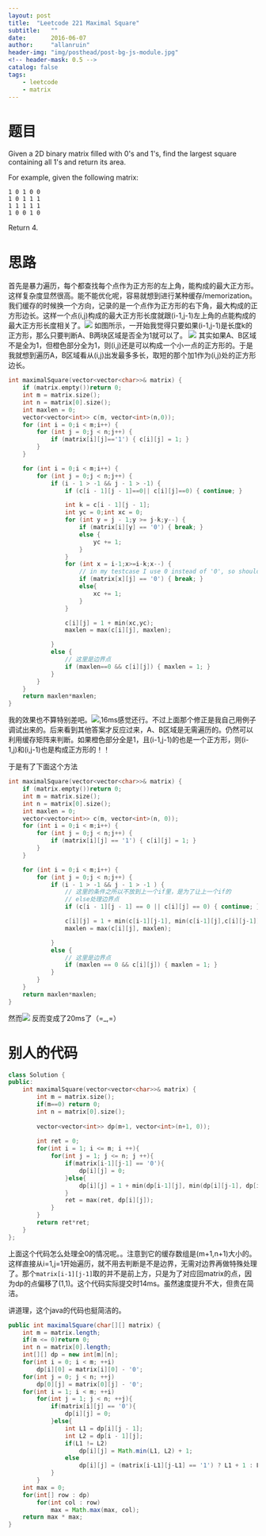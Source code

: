 ```yaml
---
layout: post
title:  "Leetcode 221 Maximal Square"
subtitle:   ""  
date:       2016-06-07
author:     "allanruin"
header-img: "img/posthead/post-bg-js-module.jpg"
<!-- header-mask: 0.5 -->
catalog: false
tags:
    - leetcode
    - matrix
---
```


# 题目

Given a 2D binary matrix filled with 0's and 1's, find the largest square containing all 1's and return its area.

For example, given the following matrix:

```
1 0 1 0 0
1 0 1 1 1
1 1 1 1 1
1 0 0 1 0
```

Return 4.


# 思路

首先是暴力遍历，每个都查找每个点作为正方形的左上角，能构成的最大正方形。这样复杂度显然很高。能不能优化呢，容易就想到进行某种缓存/memorization。我们缓存的时候换一个方向，记录的是一个点作为正方形的右下角，最大构成的正方形边长。这样一个点(i,j)构成的最大正方形长度就跟(i-1,j-1)左上角的点能构成的最大正方形长度相关了。![](/img/in-post/MAXIMAL-square-01.png)
如图所示，一开始我觉得只要如果(i-1,j-1)是长度k的正方形，那么只要判断A、B两块区域是否全为1就可以了。
![](/img/in-post/MAXIMAL-square-02.png)
其实如果A、B区域不是全为1，但橙色部分全为1，则(i,j)还是可以构成一个小一点的正方形的。于是我就想到遍历A，B区域看从(i,j)出发最多多长，取短的那个加1作为(i,j)处的正方形边长。

``` cpp
int maximalSquare(vector<vector<char>>& matrix) {
    if (matrix.empty())return 0;
    int m = matrix.size();
    int n = matrix[0].size();
    int maxlen = 0;
    vector<vector<int>> c(m, vector<int>(n,0));
    for (int i = 0;i < m;i++) {
        for (int j = 0;j < n;j++) {
            if (matrix[i][j]=='1') { c[i][j] = 1; }
        }
    }

    for (int i = 0;i < m;i++) {
        for (int j = 0;j < n;j++) {
            if (i - 1 > -1 && j - 1 > -1) {
                if (c[i - 1][j - 1]==0|| c[i][j]==0) { continue; }

                int k = c[i - 1][j - 1];
                int yc = 0;int xc = 0;
                for (int y = j - 1;y >= j-k;y--) {
                    if (matrix[i][y] == '0') { break; }
                    else {
                        yc += 1;
                    }
                }
                for (int x = i-1;x>=i-k;x--) {
                    // in my testcase I use 0 instead of '0', so should change
                    if (matrix[x][j] == '0') { break; }
                    else{
                        xc += 1;
                    }
                }

                c[i][j] = 1 + min(xc,yc);
                maxlen = max(c[i][j], maxlen);

            }
            else {
                // 这里是边界点
                if (maxlen==0 && c[i][j]) { maxlen = 1; }
            }
        }
    }
    return maxlen*maxlen;
}
```
我的效果也不算特别差吧。![](/img/in-post/MAXIMAL-square-03.png),16ms感觉还行。不过上面那个修正是我自己用例子调试出来的。后来看到其他答案才反应过来，A、B区域是无需遍历的。仍然可以利用缓存矩阵来判断。如果橙色部分全是1，且(i-1,j-1)的也是一个正方形，则(i-1,j)和(i,j-1)也是构成正方形的！！

于是有了下面这个方法

``` cpp
int maximalSquare(vector<vector<char>>& matrix) {
    if (matrix.empty())return 0;
    int m = matrix.size();
    int n = matrix[0].size();
    int maxlen = 0;
    vector<vector<int>> c(m, vector<int>(n, 0));
    for (int i = 0;i < m;i++) {
        for (int j = 0;j < n;j++) {
            if (matrix[i][j] == '1') { c[i][j] = 1; }
        }
    }

    for (int i = 0;i < m;i++) {
        for (int j = 0;j < n;j++) {
            if (i - 1 > -1 && j - 1 > -1 ) {
                // 这里的条件之所以不放到上一个if里，是为了让上一个if的
                // else处理边界点
                if (c[i - 1][j - 1] == 0 || c[i][j] == 0) { continue; }

                c[i][j] = 1 + min(c[i-1][j-1], min(c[i-1][j],c[i][j-1]));
                maxlen = max(c[i][j], maxlen);

            }
            else {
                // 这里是边界点
                if (maxlen == 0 && c[i][j]) { maxlen = 1; }
            }
        }
    }
    return maxlen*maxlen;
}
```

然而![](/img/in-post/MAXIMAL-square-04.png)
反而变成了20ms了（=_,=）


# 别人的代码

```cpp
class Solution {
public:
    int maximalSquare(vector<vector<char>>& matrix) {
        int m = matrix.size();
        if(m==0) return 0;
        int n = matrix[0].size();
    
        vector<vector<int>> dp(m+1, vector<int>(n+1, 0));
    
        int ret = 0;
        for(int i = 1; i <= m; i ++){
            for(int j = 1; j <= n; j ++){
                if(matrix[i-1][j-1] == '0'){
                    dp[i][j] = 0;
                }else{
                    dp[i][j] = 1 + min(dp[i-1][j], min(dp[i][j-1], dp[i-1][j-1]));
                }
                ret = max(ret, dp[i][j]);
            }
        }
        return ret*ret;
    }
};
```
上面这个代码怎么处理全0的情况呢。。注意到它的缓存数组是(m+1,n+1)大小的。这样直接从i=1,j=1开始遍历，就不用去判断是不是边界，无需对边界再做特殊处理了。那个`matrix[i-1][j-1]`取的并不是前上方，只是为了对应回matrix的点，因为dp的点偏移了(1,1)。这个代码实际提交时14ms。虽然速度提升不大，但贵在简洁。


讲道理，这个java的代码也挺简洁的。

```java
public int maximalSquare(char[][] matrix) {
    int m = matrix.length;
    if(m <= 0)return 0;
    int n = matrix[0].length;
    int[][] dp = new int[m][n];
    for(int i = 0; i < m; ++i)
        dp[i][0] = matrix[i][0] - '0';
    for(int j = 0; j < n; ++j)
        dp[0][j] = matrix[0][j] - '0';
    for(int i = 1; i < m; ++i)
        for(int j = 1; j < n; ++j){
            if(matrix[i][j] == '0'){
                dp[i][j] = 0;
            }else{
                int L1 = dp[i][j - 1];
                int L2 = dp[i - 1][j];
                if(L1 != L2)
                    dp[i][j] = Math.min(L1, L2) + 1;
                else
                    dp[i][j] = (matrix[i-L1][j-L1] == '1') ? L1 + 1 : L1;            
            }
        }
    int max = 0;
    for(int[] row : dp)
        for(int col : row)
            max = Math.max(max, col);
    return max * max;
}
```